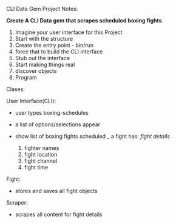 CLI Data Gem Project Notes:

**Create A CLI Data gem that scrapes scheduled boxing fights**

1. Imagine your user interface for this Project
2. Start with the structure
3. Create the entry point - bin/run
4. force that to build the CLI interface
5. Stub out the interface
6. Start making things real
7. discover objects
8. Program

Clases:

User Interface(CLI):

- user types boxing-schedules

- a list of options/selections appear
- show list of boxing fights scheduled
_ a fight has:
  *fight details*
  1. fighter names
  2. fight location
  3. fight channel
  4. fight time

Fight:

- stores and saves all fight objects

Scraper:

- scrapes all content for fight details
